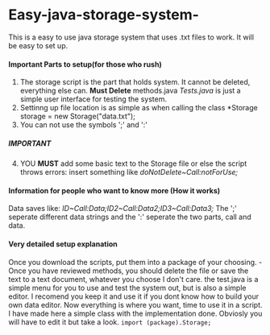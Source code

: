 # Easy-java-storage-system-
This is a easy to use java storage system that uses .txt files to work. It will be easy to set up.
#### Important Parts to setup(for those who rush)
1. The storage script is the part that holds system. It cannot be deleted, everything else can. **Must Delete** methods.java *Tests.java* is just a simple user interface for testing the system.
2. Settinng up file location is as simple as when calling the class *Storage storage = new Storage("data.txt");
3. You can not use the symbols ';' and ':'
##### IMPORTANT
4. YOU **MUST** add some basic text to the Storage file or else the script throws errors: insert something like *doNotDelete~Call:notForUse;*
#### Information for people who want to know more (How it works)
Data saves like: *ID\~Call:Data;ID2\~Call:Data2;ID3~Call:Data3;* The ';' seperate different data strings and the ':' seperate the two parts, call and data.

#### Very detailed setup explanation
Once you download the scripts, put them into a package of your choosing. - Once you have reviewed methods, you should delete the file or save the text to a text document, whatever you choose I don't care. the test.java is a simple menu for you to use and test the system out, but is also a simple editor. I recomend you keep it and use it if you dont know how to build your own data editor. Now everything is where you want, time to use it in a script. I have made here a simple class with the implementation done. Obviosly you will have to edit it but take a look.
`import (package).Storage;`
